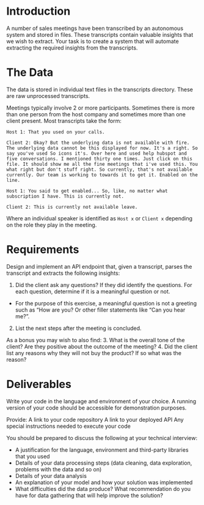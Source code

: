 # Introduction
A number of sales meetings have been transcribed by an autonomous system and stored in files. These transcripts contain valuable insights that we wish to extract. Your task is to create a system that will automate extracting the required insights from the transcripts.


# The Data
The data is stored in individual text files in the transcripts directory. These are raw unprocessed transcripts.

Meetings typically involve 2 or more participants. Sometimes there is more than one person from the host company and sometimes more than one client present. Most transcripts take the form:

```
Host 1: That you used on your calls.

Client 2: Okay? But the underlying data is not available with fire. The underlying data cannot be this displayed for now. It's a right. So say you've used So icons it's. Over here and used help hubspot and five conversations. I mentioned thirty one times. Just click on this file. It should show me all the fine meetings that i've used this. You what right but don't stuff right. So currently, that's not available currently. Our team is working to towards it to get it. Enabled on the line.

Host 1: You said to get enabled... So, like, no matter what subscription I have. This is currently not.

Client 2: This is currently not available leave.

```

Where an individual speaker is identified as `Host x` or `Client x` depending on the role they play in the meeting.


# Requirements
Design and implement an API endpoint that, given a transcript, parses the transcript and extracts the following insights:

1. Did the client ask any questions? If they did identify the questions. For each question, determine if it is a meaningful question or not. 
  - For the purpose of this exercise, a meaningful question is not a greeting such as “How are you? Or other filler statements like “Can you hear me?”. 

2. List the next steps after the meeting is concluded. 

As a bonus you may wish to also find:
3. What is the overall tone of the client? Are they positive about the outcome of the meeting?
4. Did the client list any reasons why they will not buy the product? If so what was the reason?


# Deliverables
Write your code in the language and environment of your choice. A running version of your code should be accessible for demonstration purposes.

Provide:
A link to your code repository
A link to your deployed API 
Any special instructions needed to execute your code 


You should be prepared to discuss the following at your technical interview:
- A justification for the language, environment and third-party libraries that you used
- Details of your data processing steps (data cleaning, data exploration, problems with the data and so on)
- Details of your data analysis
- An explanation of your model and how your solution was implemented
- What difficulties did the data produce? What recommendation do you have for data gathering that will help improve the solution?




